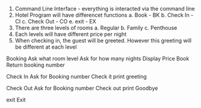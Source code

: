 1. Command Line Interface - everything is interacted via the command line
2. Hotel Program will have differencet functions
    a. Book - BK
    b. Check In - CI
    c. Check Out - CO
    e. exit - EX
3. There are three levels of rooms
    a. Regular
    b. Family
    c. Penthouse
4. Each levels will have different price per night
5. When checking in, the guest will be greeted. However this greeting will be different at each level

Booking
Ask what room level
Ask for how many nights
Display Price
Book
Return booking number

Check In
Ask for Booking number
Check it
print greeting

Check Out
Ask for Booking number
Check out
print Goodbye

exit 
Exit